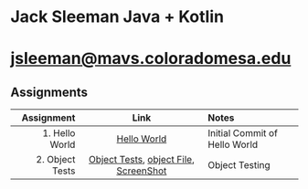 # Jack Sleeman Java + Kotlin
# jsleeman@mavs.coloradomesa.edu
## Assignments
| Assignment |   Link   |   Notes  |
|-----------:|:--------:|:---------|
| 1. Hello World | [Hello World](https://github.com/jackedup/Java-Kotlin-jsleeman/tree/master/HelloWorld) | Initial Commit of Hello World |
| 2. Object Tests | [Object Tests](https://github.com/jackedup/Java-Kotlin-jsleeman/blob/master/Objects/app/src/test/java/com/example/objects/jarTest.java), [object File](https://github.com/jackedup/Java-Kotlin-jsleeman/blob/master/Objects/app/src/main/java/com/example/objects/jar.java), [ScreenShot](https://github.com/jackedup/Java-Kotlin-jsleeman/blob/master/Objects/TestsScreenshot) | Object Testing |
